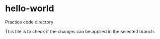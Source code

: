 # hello-world
Practice code directory

This file is to check if the changes can be applied in the selected branch.

